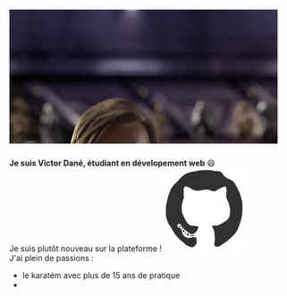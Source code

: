 # <img src="https://github.com/Kaowarstail/Kaowarstail/blob/main/hello_there.gif" alt="Hello There" width="480" height="240" />

**Je suis Victor Dané, étudiant en dévelopement web** 😄  
Je suis plutôt nouveau sur la plateforme !
<img src="https://github.com/Kaowarstail/Kaowarstail/blob/main/github_logo.gif" alt="logo github" width="150" height="150" />  
J'ai plein de passions :
* le karatém avec plus de 15 ans de pratique
* 



<!--
**Kaowarstail/Kaowarstail** is a ✨ _special_ ✨ repository because its `README.md` (this file) appears on your GitHub profile.

Here are some ideas to get you started:

- 🔭 I’m currently working on ...
- 🌱 I’m currently learning ...
- 👯 I’m looking to collaborate on ...
- 🤔 I’m looking for help with ...
- 💬 Ask me about ...
- 📫 How to reach me: ...
- 😄 Pronouns: ...
- ⚡ Fun fact: ...
-->

